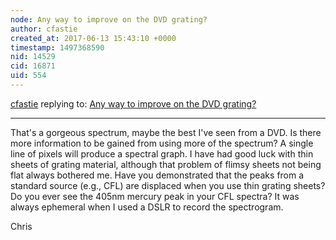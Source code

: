 ```yaml
---
node: Any way to improve on the DVD grating?
author: cfastie
created_at: 2017-06-13 15:43:10 +0000
timestamp: 1497368590
nid: 14529
cid: 16871
uid: 554
---
```




[cfastie](../profile/cfastie) replying to: [Any way to improve on the DVD grating?](../notes/dsvilko/06-13-2017/any-way-to-improve-on-the-dvd-grating)

----
That's a gorgeous spectrum, maybe the best I've seen from a DVD. Is there more information to be gained from using more of the spectrum? A single line of pixels will produce a spectral graph. I have had good luck with thin sheets of grating material, although that problem of flimsy sheets not being flat always bothered me. Have you demonstrated that the peaks from a standard source (e.g., CFL) are displaced when you use thin grating sheets? Do you ever see the 405nm mercury peak in your CFL spectra? It was always ephemeral when I used a DSLR to record the spectrogram.

Chris